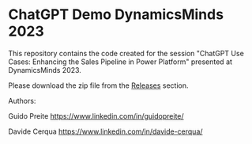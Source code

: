 # ChatGPT Demo DynamicsMinds 2023
This repository contains the code created for the session "ChatGPT Use Cases: Enhancing the Sales Pipeline in Power Platform" presented at DynamicsMinds 2023.

Please download the zip file from the [Releases](https://github.com/GuidoPreite/ChatGPT_Demo_DynamicsMinds_2023/releases) section.

Authors:

Guido Preite https://www.linkedin.com/in/guidopreite/

Davide Cerqua https://www.linkedin.com/in/davide-cerqua/
